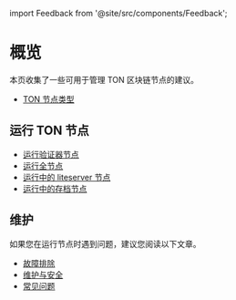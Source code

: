 import Feedback from '@site/src/components/Feedback';

# 概览

本页收集了一些可用于管理 TON 区块链节点的建议。

- [TON 节点类型](/v3/documentation/infra/nodes/node-types)

## 运行 TON 节点

- [运行验证器节点](/v3/guidelines/nodes/running-nodes/validator-node)
- [运行全节点](/v3/guidelines/nodes/running-nodes/full-node)
- [运行中的 liteserver 节点](/v3/guidelines/nodes/running-nodes/liteserver-node)
- [运行中的存档节点](/v3/guidelines/nodes/running-nodes/archive-node)

## 维护

如果您在运行节点时遇到问题，建议您阅读以下文章。

- [故障排除](/v3/guidelines/nodes/nodes-troubleshooting)
- [维护与安全](/v3/guidelines/nodes/node-maintenance-and-security)
- [常见问题](/v3/guidelines/nodes/faq)

<Feedback />

